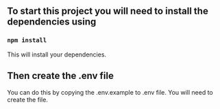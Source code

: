 ## To start this project you will need to install the dependencies using 

### `npm install`
This will install your dependencies.

## Then create the .env file
You can do this by copying the .env.example to .env file.
You will need to create the file.
